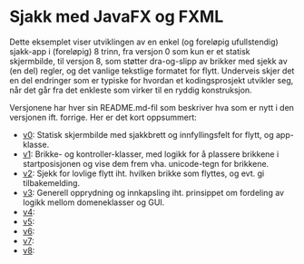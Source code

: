 # Sjakk med JavaFX og FXML

Dette eksemplet viser utviklingen av en enkel (og foreløpig ufullstendig) sjakk-app i (foreløpig) 8 trinn, fra versjon 0 som kun er et statisk skjermbilde, til versjon 8, som støtter dra-og-slipp av brikker med sjekk av (en del) regler, og det vanlige tekstlige formatet for flytt.
Underveis skjer det en del endringer som er typiske for hvordan et kodingsprosjekt utvikler seg, når det går fra det enkleste som virker til en ryddig konstruksjon.

Versjonene har hver sin README.md-fil som beskriver hva som er nytt i den versjonen ift. forrige. Her er det kort oppsummert:
- [v0](v0/README.md): Statisk skjermbilde med sjakkbrett og innfyllingsfelt for flytt, og app-klasse.
- [v1](v1/README.md): Brikke- og kontroller-klasser, med logikk for å plassere brikkene i startposisjonen og vise dem frem vha. unicode-tegn for brikkene.
- [v2](v2/README.md): Sjekk for lovlige flytt iht. hvilken brikke som flyttes, og evt. gi tilbakemelding.
- [v3](v3/README.md): Generell opprydning og innkapsling iht. prinsippet om fordeling av logikk mellom domeneklasser og GUI.
- [v4](v4/README.md):
- [v5](v5/README.md):
- [v6](v6/README.md):
- [v7](v7/README.md):
- [v8](v8/README.md):

